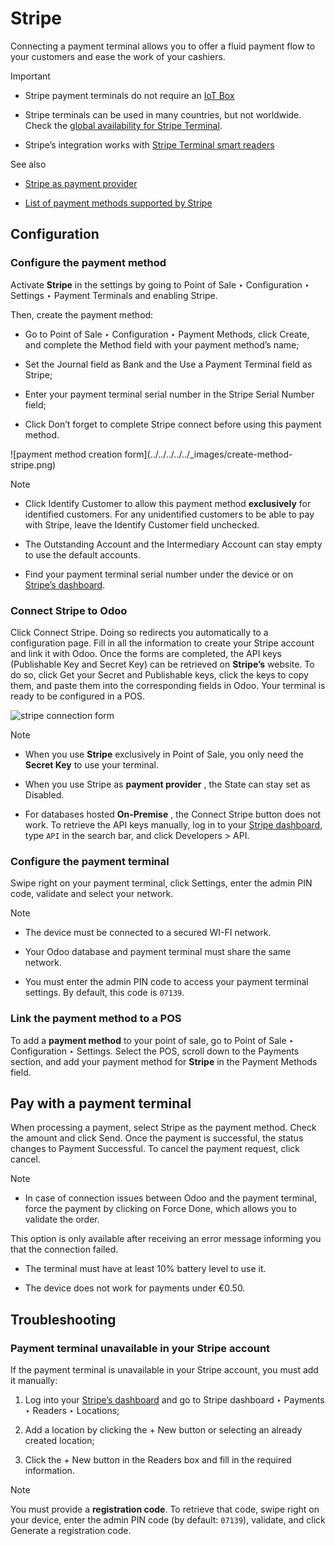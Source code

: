 # Stripe

Connecting a payment terminal allows you to offer a fluid payment flow to your
customers and ease the work of your cashiers.

Important

  * Stripe payment terminals do not require an [IoT Box](../../../../general/iot.html)

  * Stripe terminals can be used in many countries, but not worldwide. Check the [global availability for Stripe Terminal](https://support.stripe.com/questions/global-availability-for-stripe-terminal).

  * Stripe’s integration works with [Stripe Terminal smart readers](https://docs.stripe.com/terminal/smart-readers)

See also

  * [Stripe as payment provider](../../../../finance/payment_providers/stripe.html)

  * [List of payment methods supported by Stripe](https://stripe.com/payments/payment-methods)

## Configuration

### Configure the payment method

Activate **Stripe** in the settings by going to Point of Sale ‣ Configuration
‣ Settings ‣ Payment Terminals and enabling Stripe.

Then, create the payment method:

  * Go to Point of Sale ‣ Configuration ‣ Payment Methods, click Create, and complete the Method field with your payment method’s name;

  * Set the Journal field as Bank and the Use a Payment Terminal field as Stripe;

  * Enter your payment terminal serial number in the Stripe Serial Number field;

  * Click Don’t forget to complete Stripe connect before using this payment method.

![payment method creation form](../../../../../_images/create-method-
stripe.png)

Note

  * Click Identify Customer to allow this payment method **exclusively** for identified customers. For any unidentified customers to be able to pay with Stripe, leave the Identify Customer field unchecked.

  * The Outstanding Account and the Intermediary Account can stay empty to use the default accounts.

  * Find your payment terminal serial number under the device or on [Stripe’s dashboard](https://dashboard.stripe.com).

### Connect Stripe to Odoo

Click Connect Stripe. Doing so redirects you automatically to a configuration
page. Fill in all the information to create your Stripe account and link it
with Odoo. Once the forms are completed, the API keys (Publishable Key and
Secret Key) can be retrieved on **Stripe’s** website. To do so, click Get your
Secret and Publishable keys, click the keys to copy them, and paste them into
the corresponding fields in Odoo. Your terminal is ready to be configured in a
POS.

![stripe connection form](../../../../../_images/stripe-connect.png)

Note

  * When you use **Stripe** exclusively in Point of Sale, you only need the **Secret Key** to use your terminal.

  * When you use Stripe as **payment provider** , the State can stay set as Disabled.

  * For databases hosted **On-Premise** , the Connect Stripe button does not work. To retrieve the API keys manually, log in to your [Stripe dashboard](https://dashboard.stripe.com), type `API` in the search bar, and click Developers > API.

### Configure the payment terminal

Swipe right on your payment terminal, click Settings, enter the admin PIN
code, validate and select your network.

Note

  * The device must be connected to a secured WI-FI network.

  * Your Odoo database and payment terminal must share the same network.

  * You must enter the admin PIN code to access your payment terminal settings. By default, this code is `07139`.

### Link the payment method to a POS

To add a **payment method** to your point of sale, go to Point of Sale ‣
Configuration ‣ Settings. Select the POS, scroll down to the Payments section,
and add your payment method for **Stripe** in the Payment Methods field.

## Pay with a payment terminal

When processing a payment, select Stripe as the payment method. Check the
amount and click Send. Once the payment is successful, the status changes to
Payment Successful. To cancel the payment request, click cancel.

Note

  * In case of connection issues between Odoo and the payment terminal, force the payment by clicking on Force Done, which allows you to validate the order.

This option is only available after receiving an error message informing you
that the connection failed.

  * The terminal must have at least 10% battery level to use it.

  * The device does not work for payments under €0.50.

## Troubleshooting

### Payment terminal unavailable in your Stripe account

If the payment terminal is unavailable in your Stripe account, you must add it
manually:

  1. Log into your [Stripe’s dashboard](https://dashboard.stripe.com) and go to Stripe dashboard ‣ Payments ‣ Readers ‣ Locations;

  2. Add a location by clicking the \+ New button or selecting an already created location;

  3. Click the \+ New button in the Readers box and fill in the required information.

Note

You must provide a **registration code**. To retrieve that code, swipe right
on your device, enter the admin PIN code (by default: `07139`), validate, and
click Generate a registration code.

